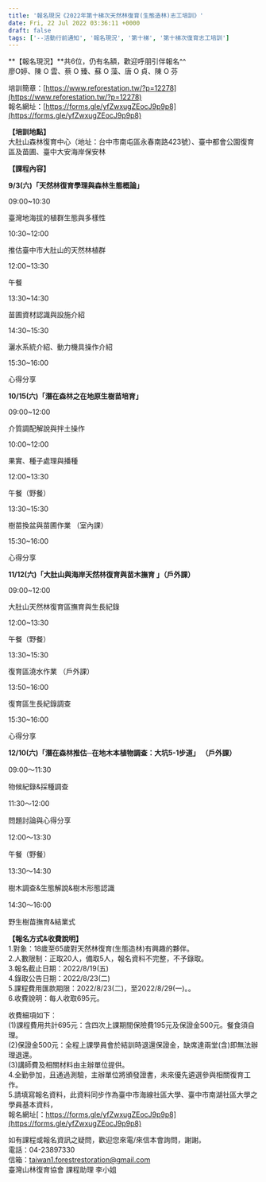 ```yaml
---
title: '報名現況《2022年第十梯次天然林復育(生態造林)志工培訓》'
date: Fri, 22 Jul 2022 03:36:11 +0000
draft: false
tags: ['--活動行前通知', '報名現況', '第十梯', '第十梯次復育志工培訓']
---
```


**【報名現況】**共6位，仍有名額，歡迎呼朋引伴報名^^  
廖O婷、陳 O 雲、蔡 O 臻、蘇 O 藻、唐 O 貞、陳 O 芬

培訓簡章：[https://www.reforestation.tw/?p=12278](https://www.reforestation.tw/?p=12278)  
報名網址：[https://forms.gle/yfZwxugZEocJ9p9p8](https://forms.gle/yfZwxugZEocJ9p9p8)

**【培訓地點】**  
大肚山森林復育中心（地址：台中市南屯區永春南路423號）、臺中都會公園復育區及苗圃、臺中大安海岸保安林

**【課程內容】**

**9/3(六)「天然林復育學理與森林生態概論」**

09:00~10:30

臺灣地海拔的植群生態與多樣性

10:30~12:00

推估臺中市大肚山的天然林植群

12:00~13:30

午餐

13:30~14:30

苗圃資材認識與設施介紹

14:30~15:30

灑水系統介紹、動力機具操作介紹

15:30~16:00

心得分享

**10/15(六)「潛在森林之在地原生樹苗培育」**

09:00~12:00

介質調配解說與拌土操作

10:00~12:00

果實、種子處理與播種

12:00~13:30

午餐（野餐）

13:30~15:30

樹苗換盆與苗圃作業 （室內課）

15:30~16:00

心得分享

**11/12(六)「大肚山與海岸天然林復育與苗木撫育 」（戶外課）**

09:00~12:00

大肚山天然林復育區撫育與生長紀錄

12:00~13:30

午餐（野餐）

13:30~15:30

復育區澆水作業 （戶外課）

13:50~16:00

復育區生長紀錄調查

15:30~16:00

心得分享

**12/10(六)「潛在森林推估─在地木本植物調查：大坑5-1步道」 （戶外課）**

09:00～11:30

物候紀錄&採種調查

11:30～12:00

問題討論與心得分享

12:00～13:30

午餐（野餐）

13:30～14:30

樹木調查&生態解說&樹木形態認識

14:30～16:00

野生樹苗撫育&結業式

**【報名方式&收費說明】**  
1.對象：18歲至65歲對天然林復育(生態造林)有興趣的夥伴。  
2.人數限制：正取20人，備取5人，報名資料不完整，不予錄取。  
3.報名截止日期：2022/8/19(五)  
4.錄取公告日期：2022/8/23(二)  
5.課程費用匯款期限：2022/8/23(二)，至2022/8/29(一)。。  
6.收費說明：每人收取695元。  
  
收費細項如下：  
(1)課程費用共計695元：含四次上課期間保險費195元及保證金500元。餐食須自理。  
(2)保證金500元：全程上課學員會於結訓時退還保證金，缺席達兩堂(含)即無法辦理退還。  
(3)講師費及相關材料由主辦單位提供。  
4.全勤參加，且通過測驗，主辦單位將頒發證書，未來優先遴選參與相關復育工作。  
5.請填寫報名資料，此資料同步作為臺中市海線社區大學、臺中市南湖社區大學之學員基本資料，  
報名網址[：https://forms.gle/yfZwxugZEocJ9p9p8](https://forms.gle/yfZwxugZEocJ9p9p8)

如有課程或報名資訊之疑問，歡迎您來電/來信本會詢問，謝謝。  
電話：04-23897330  
信箱：[taiwan1.forestrestoration@gmail.com](mailto:taiwan1.forestrestoration@gmail.com)  
臺灣山林復育協會 課程助理 李小姐